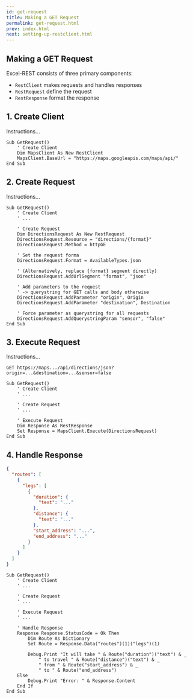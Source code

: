 ```yaml
---
id: get-request
title: Making a GET Request
permalink: get-request.html
prev: index.html
next: setting-up-restclient.html
---
```

<section class="docs-single">

# Making a GET Request

Excel-REST consists of three primary components: 

- `RestClient` makes requests and handles responses
- `RestRequest` define the request
- `RestResponse` format the response

</section>

<section class="docs-split">
  <div class="instructions">

## 1. Create Client

Instructions...
  </div>
  <div class="code">

```VB.net
Sub GetRequest()
    ' Create Client
    Dim MapsClient As New RestClient
    MapsClient.BaseUrl = "https://maps.googleapis.com/maps/api/"
End Sub
```
  </div>
</section>

<section class="docs-split">
  <div class="instructions">

## 2. Create Request

Instructions...
  </div>
  <div class="code">

```VB.net
Sub GetRequest()
    ' Create Client
    ' ...

    ' Create Request
    Dim DirectionsRequest As New RestRequest
    DirectionsRequest.Resource = "directions/{format}"
    DirectionsRequest.Method = httpGE

    ' Set the request forma
    DirectionsRequest.Format = AvailableTypes.json

    ' (Alternatively, replace {format} segment directly)
    DirectionsRequest.AddUrlSegment "format", "json"

    ' Add parameters to the request 
    ' -> querystring for GET calls and body otherwise
    DirectionsRequest.AddParameter "origin", Origin
    DirectionsRequest.AddParameter "destination", Destination

    ' Force parameter as querystring for all requests
    DirectionsRequest.AddQuerystringParam "sensor", "false"
End Sub
```
  </div>
</section>

<section class="docs-split">
  <div class="instructions">

## 3. Execute Request

Instructions...

`GET https://maps.../api/directions/json?origin=...&destination=...&sensor=false`
  </div>
  <div class="code">

```VB.net
Sub GetRequest()
    ' Create Client
    ' ...

    ' Create Request
    ' ...

    ' Execute Request
    Dim Response As RestResponse
    Set Response = MapsClient.Execute(DirectionsRequest)
End Sub
```
  </div>
</section>
<section class="docs-split">
  <div class="instructions">

## 4. Handle Response

```json
{
  "routes": [
    {
      "legs": [
        {
          "duration": {
            "text": "..."
          },
          "distance": {
            "text": "..."
          },
          "start_address": "...",
          "end_address": "..."
        }
      ]
    }
  ]
}
```
  </div>
  <div class="code">

```VB.net
Sub GetRequest()
    ' Create Client
    ' ...

    ' Create Request
    ' ...

    ' Execute Request
    ' ...

    ' Handle Response
    Response Response.StatusCode = Ok Then
        Dim Route As Dictionary
        Set Route = Response.Data("routes")(1)("legs")(1)

        Debug.Print "It will take " & Route("duration")("text") & _
            " to travel " & Route("distance")("text") & _
            " from " & Route("start_address") & _
            " to " & Route("end_address")
    Else
        Debug.Print "Error: " & Response.Content
    End If
End Sub
```
  </div>
</section>